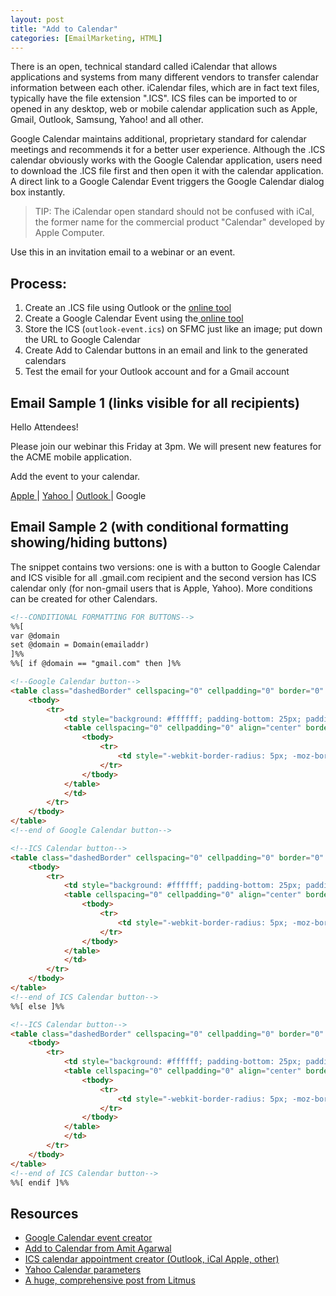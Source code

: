 ```yaml
---
layout: post
title: "Add to Calendar"
categories: [EmailMarketing, HTML]
---
```

There is an open, technical standard called iCalendar that allows applications and systems from many different vendors to transfer calendar information between each other. iCalendar files, which are in fact text files, typically have the file extension ".ICS". ICS files can be imported to or opened in any desktop, web or mobile calendar application such as Apple, Gmail, Outlook, Samsung, Yahoo! and all other.


Google Calendar maintains additional, proprietary standard for calendar meetings and recommends it for a better user experience. Although the .ICS calendar obviously works with the Google Calendar application, users need to download the .ICS file first and then open it with the calendar application. A direct link to a Google Calendar Event triggers the Google Calendar dialog box instantly.


>   TIP: The iCalendar open standard should not be confused with iCal, the former name for the commercial product "Calendar" developed by Apple Computer.


Use this in an invitation email to a webinar or an event. 


## Process:



1. Create an .ICS file using Outlook or the [online tool](https://ical.marudot.com/)
2. Create a Google Calendar Event using the[ online tool](http://kalinka.tardate.com/)
3. Store the ICS (`outlook-event.ics`) on SFMC just like an image; put down the URL to Google Calendar
4. Create Add to Calendar buttons in an email and link to the generated calendars
5. Test the email for your Outlook account and for a Gmail account


## Email Sample 1 (links visible for all recipients)

Hello Attendees!

Please join our webinar this Friday at 3pm. 
We will present new features for the ACME mobile application.

Add the event to your calendar.

[Apple ](outlook-event.ics) &#124; [Yahoo ](outlook-event.ics) &#124; [Outlook ](outlook-event.ics) &#124; Google 

## Email Sample 2 (with conditional formatting showing/hiding buttons)

The snippet contains two versions: one is with a button to Google Calendar and ICS visible for all .gmail.com recipient and the second version has ICS calendar only (for non-gmail users that is Apple, Yahoo). More conditions can be created for other Calendars.


```html
<!--CONDITIONAL FORMATTING FOR BUTTONS-->
%%[
var @domain
set @domain = Domain(emailaddr)
]%%
%%[ if @domain == "gmail.com" then ]%%

<!--Google Calendar button-->
<table class="dashedBorder" cellspacing="0" cellpadding="0" border="0" width="100%" style="font-size: 13px;">
	<tbody>
		<tr>
			<td style="background: #ffffff; padding-bottom: 25px; padding-top: 25px;" align="center">
			<table cellspacing="0" cellpadding="0" align="center" border="0">
				<tbody>
					<tr>
						<td style="-webkit-border-radius: 5px; -moz-border-radius: 5px; border-radius: 5px;" bgcolor="#f03a17" align="center"><a href="http://www.google.com/calendar/event?action=TEMPLATE&dates=20181030T120000Z%2F20181030T130000Z&text=Add%20to%20Calendar%20-%20project%20meeting&location=online%20event" target="_blank" style="font-size: 16px; font-family: Helvetica, Arial, sans-serif; font-weight: bold; color: #ffffff; text-decoration: none; -webkit-border-radius: 5px; -moz-border-radius: 5px; border-radius: 5px; padding: 12px 18px; border: 1px solid #f03a17; display: inline-block;">Add To Google Calendar</a></td>
					</tr>
				</tbody>
			</table>
			</td>
		</tr>
	</tbody>
</table>
<!--end of Google Calendar button-->

<!--ICS Calendar button-->
<table class="dashedBorder" cellspacing="0" cellpadding="0" border="0" width="100%" style="font-size: 13px;">
	<tbody>
		<tr>
			<td style="background: #ffffff; padding-bottom: 25px; padding-top: 25px;" align="center">
			<table cellspacing="0" cellpadding="0" align="center" border="0">
				<tbody>
					<tr>
						<td style="-webkit-border-radius: 5px; -moz-border-radius: 5px; border-radius: 5px;" bgcolor="#1186ca" align="center"><a href="outlook-event.ics" target="_blank" style="font-size: 16px; font-family: Helvetica, Arial, sans-serif; font-weight: bold; color: #ffffff; text-decoration: none; -webkit-border-radius: 5px; -moz-border-radius: 5px; border-radius: 5px; padding: 12px 18px; border: 1px solid #1186ca; display: inline-block;">Add To Calendar</a></td>
					</tr>
				</tbody>
			</table>
			</td>
		</tr>
	</tbody>
</table>
<!--end of ICS Calendar button-->
%%[ else ]%%

<!--ICS Calendar button-->
<table class="dashedBorder" cellspacing="0" cellpadding="0" border="0" width="100%" style="font-size: 13px;">
	<tbody>
		<tr>
			<td style="background: #ffffff; padding-bottom: 25px; padding-top: 25px;" align="center">
			<table cellspacing="0" cellpadding="0" align="center" border="0">
				<tbody>
					<tr>
						<td style="-webkit-border-radius: 5px; -moz-border-radius: 5px; border-radius: 5px;" bgcolor="#1186ca" align="center"><a href="outlook-event.ics" target="_blank" style="font-size: 16px; font-family: Helvetica, Arial, sans-serif; font-weight: bold; color: #ffffff; text-decoration: none; -webkit-border-radius: 5px; -moz-border-radius: 5px; border-radius: 5px; padding: 12px 18px; border: 1px solid #1186ca; display: inline-block;">Add To Calendar</a></td>
					</tr>
				</tbody>
			</table>
			</td>
		</tr>
	</tbody>
</table>
<!--end of ICS Calendar button-->
%%[ endif ]%%
```



## Resources

*   [Google Calendar event creator](http://kalinka.tardate.com/)
*   [Add to Calendar from Amit Agarwal](https://www.labnol.org/apps/calendar.html)
*   [ICS calendar appointment creator (Outlook, iCal Apple, other)](https://apps.marudot.com/ical/)
*   [Yahoo Calendar parameters](http://chris.photobooks.com/tests/calendar/Notes.html)
*   [A huge, comprehensive post from Litmus](https://www.litmus.com/blog/how-to-create-an-add-to-calendar-link-for-your-emails/)

